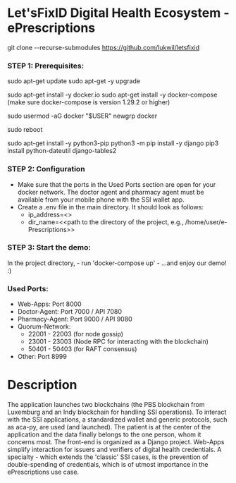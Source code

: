 # Let'sFixID Digital Health Ecosystem - ePrescriptions

git clone --recurse-submodules https://github.com/lukwil/letsfixid

### STEP 1: Prerequisites: ###
sudo apt-get update
sudo apt-get -y upgrade

sudo apt-get install -y docker.io
sudo apt-get install -y docker-compose (make sure docker-compose is version 1.29.2 or higher)

sudo usermod -aG docker "$USER"
newgrp docker

sudo reboot

sudo apt-get install -y python3-pip
python3 -m pip install -y django
pip3 install python-dateutil django-tables2

### STEP 2: Configuration

- Make sure that the ports in the Used Ports section are open for your docker network.
  The doctor agent and pharmacy agent must be available from your mobile phone with the SSI wallet app.   
- Create a .env file in the main directory. It should look as follows:
  + ip_address=<<IP address where the application is running and that is available for your mobile phone>>
  + dir_name=<<path to the directory of the project, e.g., /home/user/e-Prescriptions>>

### STEP 3: Start the demo: ###

In the project directory,
    - run 'docker-compose up'
    - ...and enjoy our demo! :)

### Used Ports:
- Web-Apps: Port 8000
- Doctor-Agent: Port 7000 / API 7080
- Pharmacy-Agent: Port 9000 / API 9080
- Quorum-Network:
  + 22001 - 22003 (for node gossip)
  + 23001 - 23003 (Node RPC for interacting with the blockchain)
  + 50401 - 50403 (for RAFT consensus)
- Other: Port 8999

# Description
The application launches two blockchains (the PBS blockchain from Luxemburg and an Indy blockchain for handling SSI operations).
To interact with the SSI applications, a standardized wallet and generic protocols, such as aca-py, are used (and launched).
The patient is at the center of the application and the data finally belongs to the one person, whom it concerns most.
The front-end is organized as a Django project. Web-Apps simplify interaction for issuers and verifiers of digital health credentials.
A specialty - which extends the 'classic' SSI cases, is the prevention of double-spending of credentials, which is of utmost importance in the ePrescriptions use case. 
